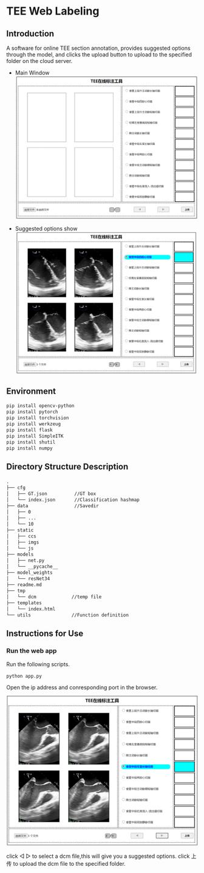 # TEE Web Labeling
## Introduction
A software for online TEE section annotation, provides suggested options through the model, and clicks the upload button to upload to the specified folder on the cloud server.

* Main Window
![图片](examples/main.jpg)

* Suggested options show
![图片](examples/example1.jpg)

## Environment
```
pip install opencv-python
pip install pytorch
pip install torchvision
pip install werkzeug
pip install flask
pip install SimpleITK
pip install shutil
pip install numpy
```
## Directory Structure Description
```
.
├── cfg                 
│   ├── GT.json          //GT box
│   └── index.json       //Classification hashmap
├── data                 //Savedir       
│   ├── 0
│   ├── ...
│   └── 10
├── static             
│   ├── ccs
│   ├── imgs
│   └── js
├── models              
│   ├── net.py
│   └── __pycache__
├── model_weights  
│   └── resNet34     
├── readme.md
├── tmp
│   └── dcm             //temp file              
├── templates
│   └── index.html                   
└── utils               //Function definition
```
## Instructions for Use
### Run the web app
Run the following scripts.
```
python app.py
```
Open the ip address and conresponding port in the browser.

![图片](examples/example2.jpg)

click ◁ ▷ to select a dcm file,this will give you a suggested options.
click 上传 to upload the dcm file to the specified folder.